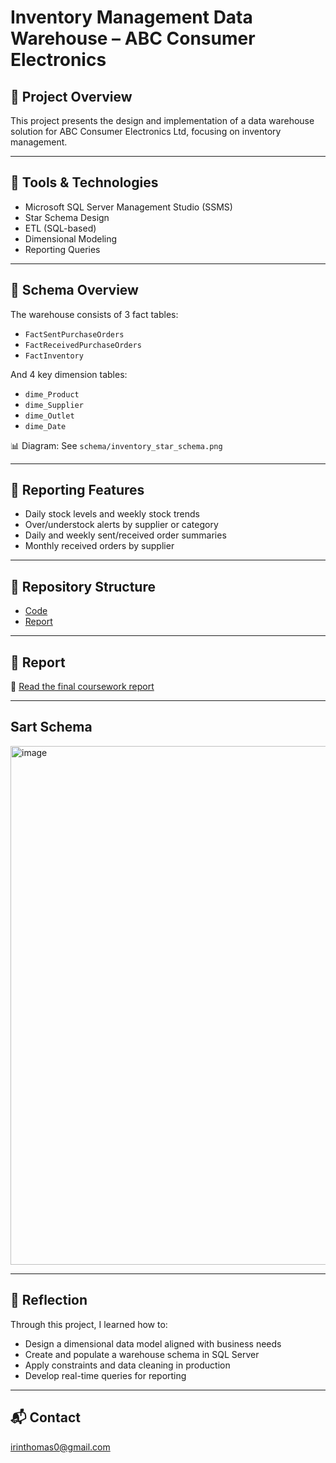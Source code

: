 # Inventory Management Data Warehouse – ABC Consumer Electronics

## 📘 Project Overview

This project presents the design and implementation of a data warehouse solution for ABC Consumer Electronics Ltd, focusing on inventory management. 

---

## 🔧 Tools & Technologies

- Microsoft SQL Server Management Studio (SSMS)
- Star Schema Design
- ETL (SQL-based)
- Dimensional Modeling
- Reporting Queries

---

## 🧱 Schema Overview

The warehouse consists of 3 fact tables:
- `FactSentPurchaseOrders`
- `FactReceivedPurchaseOrders`
- `FactInventory`

And 4 key dimension tables:
- `dime_Product`
- `dime_Supplier`
- `dime_Outlet`
- `dime_Date`

📊 Diagram: See `schema/inventory_star_schema.png`

---

## 🧪 Reporting Features

- Daily stock levels and weekly stock trends
- Over/understock alerts by supplier or category
- Daily and weekly sent/received order summaries
- Monthly received orders by supplier

---

## 📂 Repository Structure

- [Code](https://github.com/Irin-Thomas/Inventory-Data-Warehouse-Design/tree/main/Code)
- [Report](https://github.com/Irin-Thomas/Inventory-Data-Warehouse-Design/blob/main/Report/IRIN_DATAWAREHOUSE%20Report.pdf)
---

## 📄 Report

📄 [Read the final coursework report](https://github.com/Irin-Thomas/Inventory-Data-Warehouse-Design/blob/main/Report/IRIN_DATAWAREHOUSE%20Report.pdf)

---
## Sart Schema 
<img width="750" height="830" alt="image" src="https://github.com/user-attachments/assets/81b332ea-9472-4012-9a40-1ce65a864305" />

---

## 💭 Reflection

Through this project, I learned how to:
- Design a dimensional data model aligned with business needs
- Create and populate a warehouse schema in SQL Server
- Apply constraints and data cleaning in production
- Develop real-time queries for reporting

---

## 📬 Contact

[irinthomas0@gmail.com](mailto:irinthomas0@gmail.com)

